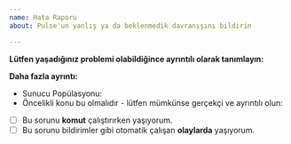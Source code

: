 ```yaml
---
name: Hata Raporu
about: Pulse'un yanlış ya da beklenmedik davranışını bildirin

---
```


<!--
Eğer Pulse kullanmakla ilgili bazı sorunlar yaşıyorsanız, lütfen Pulse Discord Server'ına giderek sonunuzu dile getirin;
  https://discord.gg/7PepvrJ
Bu issue tracker sadece özellik istekleriyle ilgili kullanılmalıdır. Temel yardım ile ilgili konulara cevap verilmeyecektir.
-->

**Lütfen yaşadığınız problemi olabildiğince ayrıntılı olarak tanımlayın:**

**Daha fazla ayrıntı:**

- Sunucu Popülasyonu:
- Öncelikli konu bu olmalıdır - lütfen mümkünse gerçekçi ve ayrıntılı olun:

<!--
Eğer bunlardan herhangibiri sizin için geçerliyse checkbox'ları: [ ] => [x] olarak işeretleyin.
-->

- [ ] Bu sorunu **komut** çalıştırırken yaşıyorum.
- [ ] Bu sorunu bildirimler gibi otomatik çalışan **olaylarda** yaşıyorum.
